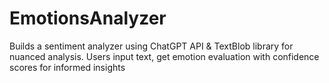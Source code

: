 # EmotionsAnalyzer
Builds a sentiment analyzer using ChatGPT API &amp; TextBlob library for nuanced analysis. Users input text, get emotion evaluation with confidence scores for informed insights
